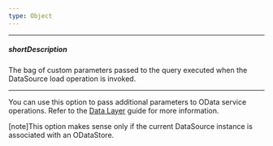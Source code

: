```yaml
---
type: Object
---
```

---
##### shortDescription
The bag of custom parameters passed to the query executed when the DataSource load operation is invoked.

---
You can use this option to pass additional parameters to OData service operations. Refer to the [Data Layer](/concepts/30%20Data%20Layer/51%20Data%20Source%20Examples/2%20OData/5%20Invoking%20Service%20Operations.md '/Documentation/Guide/Data_Layer/Data_Source_Examples/#OData/Invoking_Service_Operations') guide for more information.

[note]This option makes sense only if the current DataSource instance is associated with an ODataStore.